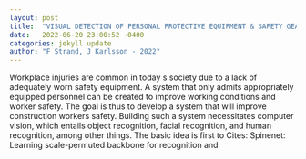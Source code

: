 ```yaml
---
layout: post
title:  "VISUAL DETECTION OF PERSONAL PROTECTIVE EQUIPMENT & SAFETY GEAR ON INDUSTRY WORKERS"
date:   2022-06-20 23:00:52 -0400
categories: jekyll update
author: "F Strand, J Karlsson - 2022"
---
```

Workplace injuries are common in today s society due to a lack of adequately worn safety equipment. A system that only admits appropriately equipped personnel can be created to improve working conditions and worker safety. The goal is thus to develop a system that will improve construction workers  safety. Building such a system necessitates computer vision, which entails object recognition, facial recognition, and human recognition, among other things. The basic idea is first to 
Cites: Spinenet: Learning scale-permuted backbone for recognition and